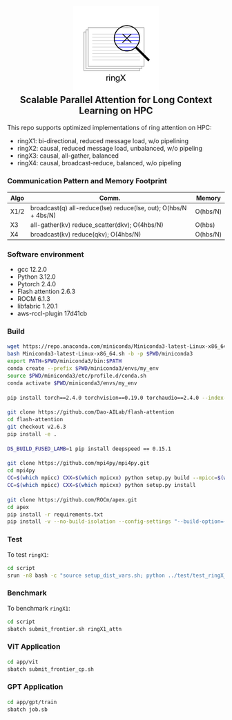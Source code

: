 <h2 align="center">
  <img src="docs/logo.png" alt="RingX" width="200"><br>
  Scalable Parallel Attention for Long Context Learning on HPC
</h2>
This repo supports optimized implementations of ring attention on HPC:

- ringX1: bi-directional, reduced message load, w/o pipelining
- ringX2: causal, reduced message load, unbalanced, w/o pipeling
- ringX3: causal, all-gather, balanced 
- ringX4: causal, broadcast-reduce, balanced, w/o pipeling 

### Communication Pattern and Memory Footprint

| Algo  | Comm.                                                                                              | Memory |
|-------|----------------------------------------------------------------------------------------------------|--------|
| X1/2  |  broadcast(q) all-reduce(lse) reduce(lse, out); O(hbs/N + 4bs/N)                                   | O(hbs/N)   |
| X3    |  all-gather(kv) reduce_scatter(dkv); O(4hbs/N)                                                     | O(hbs) |
| X4    |  broadcast(kv) reduce(qkv); O(4hbs/N)                                                              | O(hbs/N)   |

### Software environment 
- gcc 12.2.0
- Python 3.12.0
- Pytorch 2.4.0
- Flash attention 2.6.3
- ROCM 6.1.3
- libfabric 1.20.1
- aws-rccl-plugin 17d41cb

### Build
```bash
wget https://repo.anaconda.com/miniconda/Miniconda3-latest-Linux-x86_64.sh
bash Miniconda3-latest-Linux-x86_64.sh -b -p $PWD/miniconda3
export PATH=$PWD/miniconda3/bin:$PATH
conda create --prefix $PWD/miniconda3/envs/my_env
source $PWD/miniconda3/etc/profile.d/conda.sh
conda activate $PWD/miniconda3/envs/my_env

pip install torch==2.4.0 torchvision==0.19.0 torchaudio==2.4.0 --index-url https://download.pytorch.org/whl/rocm6.1

git clone https://github.com/Dao-AILab/flash-attention
cd flash-attention
git checkout v2.6.3
pip install -e .

DS_BUILD_FUSED_LAMB=1 pip install deepspeed == 0.15.1

git clone https://github.com/mpi4py/mpi4py.git
cd mpi4py
CC=$(which mpicc) CXX=$(which mpicxx) python setup.py build --mpicc=$(which mpicc)
CC=$(which mpicc) CXX=$(which mpicxx) python setup.py install

git clone https://github.com/ROCm/apex.git
cd apex
pip install -r requirements.txt
pip install -v --no-build-isolation --config-settings "--build-option=--cpp_ext" --config-settings "--build-option=--cuda_ext" ./
```

### Test
To test `ringX1`: 
```bash
cd script 
srun -n8 bash -c "source setup_dist_vars.sh; python ../test/test_ringX_noncausal_attn_func.py"
```

### Benchmark
To benchmark `ringX1`: 
```bash
cd script 
sbatch submit_frontier.sh ringX1_attn 
```

### ViT Application 
```bash
cd app/vit
sbatch submit_frontier_cp.sh
```

### GPT Application  
```bash
cd app/gpt/train
sbatch job.sb
```
